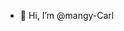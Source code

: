 - 👋 Hi, I’m @mangy-Carl

<!---
drunkchump/drunkchump is a ✨ special ✨ repository because its `README.md` (this file) appears on your GitHub profile.
You can click the Preview link to take a look at your changes.
--->
